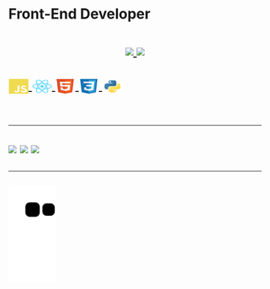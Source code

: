 
<!--
**juandacorrea112/juandacorrea112** is a ✨ _special_ ✨ repository because its `README.md` (this file) appears on your GitHub profile.-->

<h1>Front-End Developer<h1/>

<div align="center">
  <a href="https://github.com/juandacorrea112">
  <img height="160em"   src="https://github-readme-stats.vercel.app/api?username=juandacorrea112&show_icons=true&theme=dark&include_all_commits=true&count_private=true"/>
  <img height="161em"  src="https://github-readme-stats.vercel.app/api/top-langs/?username=juandacorrea112&layout=compact&langs_count=7&theme=dark"/>
</div>

<div style="display: inline_block"><br>
  <img align="center" alt="Rafa-Js" height="30" width="40" src="https://raw.githubusercontent.com/devicons/devicon/master/icons/javascript/javascript-plain.svg">
  <img align="center" alt="Rafa-React" height="30" width="40" src="https://raw.githubusercontent.com/devicons/devicon/master/icons/react/react-original.svg">
  <img align="center" alt="Rafa-HTML" height="30" width="40" src="https://raw.githubusercontent.com/devicons/devicon/master/icons/html5/html5-original.svg">
  <img align="center" alt="Rafa-CSS" height="30" width="40" src="https://raw.githubusercontent.com/devicons/devicon/master/icons/css3/css3-original.svg">
  <img align="center" alt="Rafa-Python" height="30" width="40" src="https://raw.githubusercontent.com/devicons/devicon/master/icons/python/python-original.svg">
</div>
<br>

<hr>
 <div> 
<a href = "https://www.facebook.com/juandavid.corra.5"><img src="https://img.shields.io/badge/Facebook-1877F2?style=for-the-badge&logo=facebook&logoColor=white"   ></a>
  <a href=" https://www.instagram.com/juandavidcorreaorozco/ " target="_blank"><img src="https://img.shields.io/badge/-Instagram-%23E4405F?style=for-the-badge&logo=instagram&logoColor=white" target="_blank"></a>
 <a href = "mailto:juandavidcorreaorozco63@gmail.com"><img src="https://img.shields.io/badge/-Gmail-%23333?style=for-the-badge&logo=gmail&logoColor=white" target="_blank"></a>
 <hr>
 
   ![Snake animation](https://github.com/juandacorrea112/juandacorrea112/blob/output/github-contribution-grid-snake.svg)
</div>

